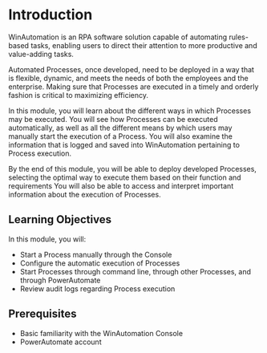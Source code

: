 # Introduction
WinAutomation is an RPA software solution capable of automating rules-based tasks, enabling users to direct their attention to more productive and value-adding tasks.

Automated Processes, once developed, need to be deployed in a way that is flexible, dynamic, and meets the needs of both the employees and the enterprise. Making sure that Processes are executed in a timely and orderly fashion is critical to maximizing efficiency.

In this module, you will learn about the different ways in which Processes may be executed. You will see how Processes can be executed automatically, as well as all the different means by which users may manually start the execution of a Process. You will also examine the information that is logged and saved into WinAutomation pertaining to Process execution.

By the end of this module, you will be able to deploy developed Processes, selecting the optimal way to execute them based on their function and requirements You will also be able to access and interpret important information about the execution of Processes.

## Learning Objectives
In this module, you will:
* Start a Process manually through the Console
* Configure the automatic execution of Processes
* Start Processes through command line, through other Processes, and through PowerAutomate
* Review audit logs regarding Process execution
## Prerequisites
* Basic familiarity with the WinAutomation Console
* PowerAutomate account
 
